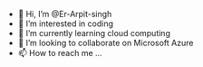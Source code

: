 - 👋 Hi, I’m @Er-Arpit-singh
- 👀 I’m interested in coding
- 🌱 I’m currently learning cloud computing
- 💞️ I’m looking to collaborate on Microsoft Azure
- 📫 How to reach me ...

<!---
Er-Arpit-singh/Er-Arpit-singh is a ✨ special ✨ repository because its `README.md` (this file) appears on your GitHub profile.
You can click the Preview link to take a look at your changes.
--->
